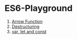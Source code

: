# ES6-Playground

1. [Arrow Function](https://codesandbox.io/s/01-arrow-functions-zyoe5?file=/src/index.js)
2. [Destructuring](https://codesandbox.io/s/02-destructuring-kp0hc?file=/src/index.js)
3. [var, let and const](https://codesandbox.io/s/03-var-let-and-const-odej9?file=/src/index.js)
